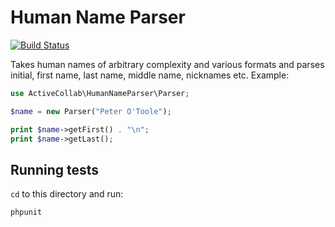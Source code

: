 # Human Name Parser

[![Build Status](https://travis-ci.org/activecollab/humannameparser.svg?branch=master)](https://travis-ci.org/activecollab/humannameparser)

Takes human names of arbitrary complexity and various formats and parses initial, first name, last name, middle name, nicknames etc. Example:

```php
use ActiveCollab\HumanNameParser\Parser;

$name = new Parser("Peter O'Toole");

print $name->getFirst() . "\n";
print $name->getLast();
```

## Running tests

`cd` to this directory and run:

```bash
phpunit
```
